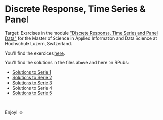 # Discrete Response, Time Series & Panel 
Target: Exercises in the module ["Discrete Response, Time Series and Panel Data"](https://www.hslu.ch/-/media/campus/common/files/dokumente/w/studium/modulbeschriebe-master/master/ids/0504discrete-repsonse-time-series-and-panel-datartp0218final.pdf?la=en) for the Master of Science in Applied Information and Data Science at Hochschule Luzern, Switzerland.

You'll find the exercices [here](https://www.evernote.com/l/Ai-mGPrPkz9JNIxFJ_7SG6oZ5c6vaSCvt1w/).

You'll find the solutions in the files above and here on RPubs:
- [Solutions to Serie 1](https://rpubs.com/ramon_schildknecht/hslu_rtp_series1)
- [Solutions to Serie 2](https://rpubs.com/ramon_schildknecht/hslu_rtp_series2)
- [Solutions to Serie 3](https://rpubs.com/ramon_schildknecht/hslu_rtp_series3)
- [Solutions to Serie 4](https://rpubs.com/ramon_schildknecht/hslu_rtp_series4)
- [Solutions to Serie 5](https://rpubs.com/ramon_schildknecht/hslu_rtp_series5)

<br>

Enjoy! :relaxed:
